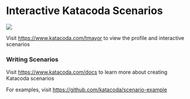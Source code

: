 # Interactive Katacoda Scenarios

[![](http://shields.katacoda.com/katacoda/tmayor/count.svg)](https://www.katacoda.com/tmayor "Get your profile on Katacoda.com")

Visit https://www.katacoda.com/tmayor to view the profile and interactive scenarios

### Writing Scenarios
Visit https://www.katacoda.com/docs to learn more about creating Katacoda scenarios

For examples, visit https://github.com/katacoda/scenario-example
